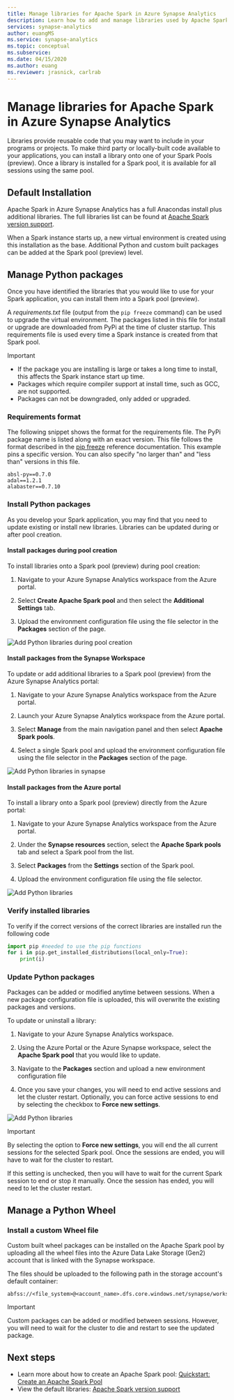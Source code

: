 ```yaml
---
title: Manage libraries for Apache Spark in Azure Synapse Analytics
description: Learn how to add and manage libraries used by Apache Spark in Azure Synapse Analytics.
services: synapse-analytics
author: euangMS
ms.service: synapse-analytics
ms.topic: conceptual
ms.subservice:
ms.date: 04/15/2020
ms.author: euang
ms.reviewer: jrasnick, carlrab
---
```

# Manage libraries for Apache Spark in Azure Synapse Analytics

Libraries provide reusable code that you may want to include in your programs or projects. To make third party or locally-built code available to your applications, you can install a library onto one of your Spark Pools (preview). Once a library is installed for a Spark pool, it is available for all sessions using the same pool. 

## Default Installation
Apache Spark in Azure Synapse Analytics has a full Anacondas install plus additional libraries. The full libraries list can be found at [Apache Spark version support](apache-spark-version-support.md). 

When a Spark instance starts up, a new virtual environment is created using this installation as the base. Additional Python and custom built packages can be added at the Spark pool (preview) level.

## Manage Python packages
Once you have identified the libraries that you would like to use for your Spark application, you can install them into a Spark pool (preview). 

 A *requirements.txt* file (output from the `pip freeze` command) can be used to upgrade the virtual environment. The packages listed in this file for install or upgrade are downloaded from PyPi at the time of cluster startup. This requirements file is used every time a Spark instance is created from that Spark pool.

> [!IMPORTANT]
> - If the package you are installing is large or takes a long time to install, this affects the Spark instance start up time.
> - Packages which require compiler support at install time, such as GCC, are not supported.
> - Packages can not be downgraded, only added or upgraded.

### Requirements format

The following snippet shows the format for the requirements file. The PyPi package name is listed along with an exact version. This file follows the format described in the [pip freeze](https://pip.pypa.io/en/stable/reference/pip_freeze/) reference documentation. This example pins a specific version. You can also specify "no larger than" and "less than" versions in this file.

```
absl-py==0.7.0
adal==1.2.1
alabaster==0.7.10
```

### Install Python packages
As you develop your Spark application, you may find that you need to update existing or install new libraries. Libraries can be updated during or after pool creation.

#### Install packages during pool creation
To install libraries onto a Spark pool (preview) during pool creation:
   
1. Navigate to your Azure Synapse Analytics workspace from the Azure portal.
   
2. Select **Create Apache Spark pool** and then select the **Additional Settings** tab. 
   
3. Upload the environment configuration file using the file selector in the **Packages** section of the page. 
   
![Add Python libraries during pool creation](./media/apache-spark-azure-portal-add-libraries/apache-spark-azure-portal-add-library-python.png "Add Python libraries")
 

#### Install packages from the Synapse Workspace
To update or add additional libraries to a Spark pool (preview) from the Azure Synapse Analytics portal:

1.  Navigate to your Azure Synapse Analytics workspace from the Azure portal.
   
2.  Launch your Azure Synapse Analytics workspace from the Azure portal.

3.  Select **Manage** from the main navigation panel and then select **Apache Spark pools**.
   
4. Select a single Spark pool and upload the environment configuration file using the file selector in the  **Packages** section of the page.

![Add Python libraries in synapse](./media/apache-spark-azure-portal-add-libraries/apache-spark-azure-portal-update.png "Add Python libraries")
   
#### Install packages from the Azure portal
To install a library onto a Spark pool (preview) directly from the Azure portal:
   
 1. Navigate to your Azure Synapse Analytics workspace from the Azure portal.
   
 2. Under the **Synapse resources** section, select the **Apache Spark pools** tab and select a Spark pool from the list.
   
 3. Select **Packages** from the **Settings** section of the Spark pool. 

 4. Upload the environment configuration file using the file selector.

![Add Python libraries](./media/apache-spark-azure-portal-add-libraries/apache-spark-add-library-azure.png "Add Python libraries")

### Verify installed libraries

To verify if the correct versions of the correct libraries are installed run the following code

```python
import pip #needed to use the pip functions
for i in pip.get_installed_distributions(local_only=True):
    print(i)
```
### Update Python packages
Packages can be added or modified anytime between sessions. When a new package configuration file is uploaded, this will overwrite the existing packages and versions.  

To update or uninstall a library:
1. Navigate to your Azure Synapse Analytics workspace. 

2. Using the Azure Portal or the Azure Synapse workspace, select the **Apache Spark pool** that you would like to update.

3. Navigate to the **Packages** section and upload a new environment configuration file
   
4. Once you save your changes, you will need to end active sessions and let the cluster restart. Optionally, you can force active sessions to end by selecting the checkbox to **Force new settings**.

![Add Python libraries](./media/apache-spark-azure-portal-add-libraries/update-libraries.png "Add Python libraries")
   

> [!IMPORTANT]
> By selecting the option to **Force new settings**, you will end the all current sessions for the selected Spark pool. Once the sessions are ended, you will have to wait for the cluster to restart. 
>
> If this setting is unchecked, then you  will have to wait for the current Spark session to end or stop it manually. Once the session has ended, you will need to let the cluster restart. 


## Manage a Python Wheel

### Install a custom Wheel file
Custom built wheel packages can be installed on the Apache Spark pool by uploading all the wheel files into the Azure Data Lake Storage (Gen2) account that is linked with the Synapse workspace. 

The files should be uploaded to the following path in the storage account's default container: 

```
abfss://<file_system>@<account_name>.dfs.core.windows.net/synapse/workspaces/<workspace_name>sparkpools/<pool_name>libraries/python/
```

>[!IMPORTANT]
>Custom packages can be added or modified between sessions. However, you will need to wait for the cluster to die and restart to see the updated package.

## Next steps

- Learn more about how to create an Apache Spark pool: [Quickstart: Create an Apache Spark Pool](quickstart-create-apache-spark-pool.md)
- View the default libraries: [Apache Spark version support](apache-spark-version-support.md)
